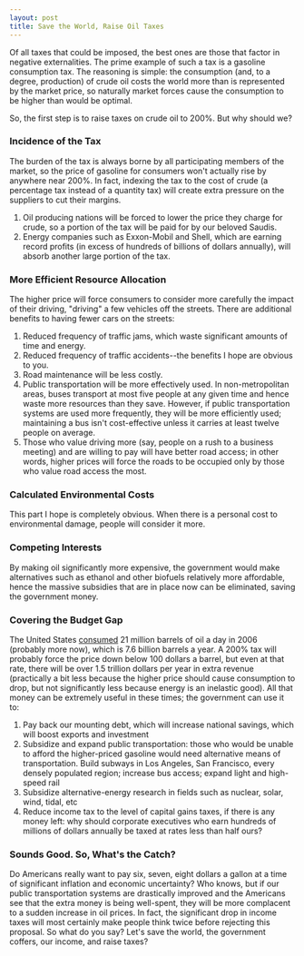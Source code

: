 ```yaml
---
layout: post
title: Save the World, Raise Oil Taxes
---
```

Of all taxes that could be imposed, the best ones are those that factor in negative externalities. The prime example of such a tax is a gasoline consumption tax. The reasoning is simple: the consumption (and, to a degree, production) of crude oil costs the world more than is represented by the market price, so naturally market forces cause the consumption to be higher than would be optimal.

So, the first step is to raise taxes on crude oil to 200%. But why should we?

### Incidence of the Tax ###

The burden of the tax is always borne by all participating members of the market, so the price of gasoline for consumers won't actually rise by anywhere near 200%. In fact, indexing the tax to the cost of crude (a percentage tax instead of a quantity tax) will create extra pressure on the suppliers to cut their margins.

1. Oil producing nations will be forced to lower the price they charge for crude, so a portion of the tax will be paid for by our beloved Saudis.
1. Energy companies such as Exxon-Mobil and Shell, which are earning record profits (in excess of hundreds of billions of dollars annually), will absorb another large portion of the tax.


### More Efficient Resource Allocation ###

The higher price will force consumers to consider more carefully the impact of their driving, "driving" a few vehicles off the streets. There are additional benefits to having fewer cars on the streets: 

1. Reduced frequency of traffic jams, which waste significant amounts of time and energy.
1. Reduced frequency of traffic accidents--the benefits I hope are obvious to you.
1. Road maintenance will be less costly.
1. Public transportation will be more effectively used. In non-metropolitan areas, buses transport at most five people at any given time and hence waste more resources than they save. However, if public transportation systems are used more frequently, they will be more efficiently used; maintaining a bus isn't cost-effective unless it carries at least twelve people on average.
1. Those who value driving more (say, people on a rush to a business meeting) and are willing to pay will have better road access; in other words, higher prices will force the roads to be occupied only by those who value road access the most.


### Calculated Environmental Costs ###

This part I hope is completely obvious. When there is a personal cost to environmental damage, people will consider it more.

### Competing Interests ###

By making oil significantly more expensive, the government would make alternatives such as ethanol and other biofuels relatively more affordable, hence the massive subsidies that are in place now can be eliminated, saving the government money.

### Covering the Budget Gap ###

The United States <a href="http://www.eia.doe.gov/basics/quickoil.html">consumed</a> 21 million barrels of oil a day in 2006 (probably more now), which is 7.6 billion barrels a year. A 200% tax will probably force the price down below 100 dollars a barrel, but even at that rate, there will be over 1.5 trillion dollars per year in extra revenue (practically a bit less because the higher price should cause consumption to drop, but not significantly less because energy is an inelastic good). All that money can be extremely useful in these times; the government can use it to:

1. Pay back our mounting debt, which will increase national savings, which will boost exports and investment
1. Subsidize and expand public transportation: those who would be unable to afford the higher-priced gasoline would need alternative means of transportation. Build subways in Los Angeles, San Francisco, every densely populated region; increase bus access; expand light and high-speed rail
1. Subsidize alternative-energy research in fields such as nuclear, solar, wind, tidal, etc
1. Reduce income tax to the level of capital gains taxes, if there is any money left: why should corporate executives who earn hundreds of millions of dollars annually be taxed at rates less than half ours?


### Sounds Good. So, What's the Catch? ###

Do Americans really want to pay six, seven, eight dollars a gallon at a time of significant inflation and economic uncertainty? Who knows, but if our public transportation systems are drastically improved and the Americans see that the extra money is being well-spent, they will be more complacent to a sudden increase in oil prices. In fact, the significant drop in income taxes will most certainly make people think twice before rejecting this proposal. So what do you say? Let's save the world, the government coffers, our income, and raise taxes?

